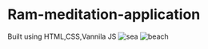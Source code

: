 # Ram-meditation-application
Built using HTML,CSS,Vannila JS
![sea](https://user-images.githubusercontent.com/46286766/114027912-842ca700-9895-11eb-911a-1c086979d60e.jpeg)
![beach](https://user-images.githubusercontent.com/46286766/114027930-8a228800-9895-11eb-84b9-a06144d5613c.jpeg)

